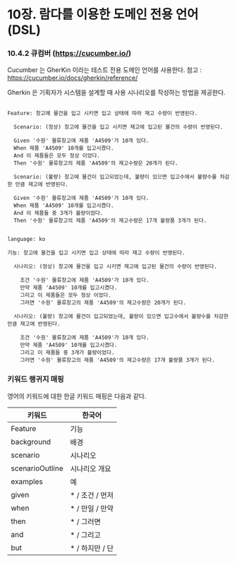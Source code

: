 # 10장. 람다를 이용한 도메인 전용 언어(DSL)


### 10.4.2 큐컴버 (https://cucumber.io/)

 Cucumber 는 GherKin 이라는 테스트 전용 도메인 언어를 사용한다. 
 참고 : https://cucumber.io/docs/gherkin/reference/

 Gherkin 은 기획자가 시스템을 설계할 때 사용 시나리오를 작성하는 방법을 제공한다.

```Gherkin

Feature: 창고에 물건을 입고 시키면 입고 상태에 따라 재고 수량이 반영된다.

  Scenario: (정상) 창고에 물건을 입고 시키면 재고에 입고된 물건의 수량이 반영된다.

  Given '수원' 물류창고에 제품 'A4509'가 10개 있다.
  When 제품 'A4509' 10개를 입고시켰다.
  And 이 제품들은 모두 정상 이었다.
  Then '수원' 물류창고의 제품 'A4509'의 재고수량은 20개가 된다.

  Scenario: (불량) 창고에 물건이 입고되었는데, 불량이 있으면 입고수에서 불량수를 차감한 만큼 재고에 반영된다.

  Given '수원' 물류창고에 제품 'A4509'가 10개 있다.
  When 제품 'A4509' 10개를 입고시켰다.
  And 이 제품들 중 3개가 불량이었다.
  Then '수원' 물류창고의 제품 'A4509'의 재고수량은 17개 불량품 3개가 된다.


```

```Gherkin (ko)
language: ko

기능: 창고에 물건을 입고 시키면 입고 상태에 따라 재고 수량이 반영된다.

  시나리오: (정상) 창고에 물건을 입고 시키면 재고에 입고된 물건의 수량이 반영된다.

    조건 '수원' 물류창고에 제품 'A4509'가 10개 있다.
    만약 제품 'A4509' 10개를 입고시켰다.
    그리고 이 제품들은 모두 정상 이었다.
    그러면 '수원' 물류창고의 제품 'A4509'의 재고수량은 20개가 된다.

  시나리오: (불량) 창고에 물건이 입고되었는데, 불량이 있으면 입고수에서 불량수를 차감한 만큼 재고에 반영된다.

    조건 '수원' 물류창고에 제품 'A4509'가 10개 있다.
    만약 제품 'A4509' 10개를 입고시켰다.
    그리고 이 제품들 중 3개가 불량이었다.
    그러면 '수원' 물류창고의 제품 'A4509'의 재고수량은 17개 불량품 3개가 된다.

```

### 키워드 랭귀지 매핑 
영어의 키워드에 대한 한글 키워드 매핑은 다음과 같다.

  | 키워드          | 한국어           |
  | --------------- | ---------------- |
  | Feature         | 기능             |
  | background      | 배경             |
  | scenario        | 시나리오         |
  | scenarioOutline | 시나리오 개요    |
  | examples        | 예               |
  | given           | * / 조건 / 먼저  |
  | when            | *  / 만일 / 만약 |
  | then            | * / 그러면       |
  | and             | * / 그리고       |
  | but             | * / 하지만 / 단  |




